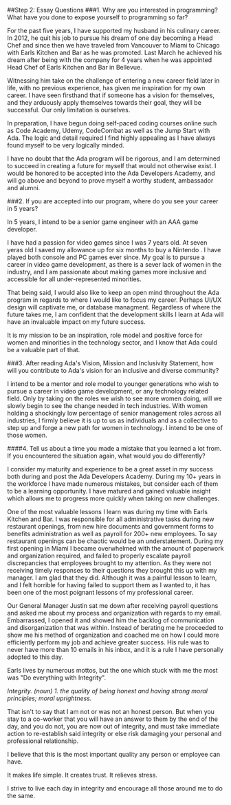 ##Step 2: Essay Questions
###1. Why are you interested in programming? What have you done to expose yourself to programming so far?

For the past five years, I have supported my husband in his culinary career. In 2012, he quit his job to pursue his dream of one day becoming a Head Chef and since then we have traveled from Vancouver to Miami to Chicago with Earls Kitchen and Bar as he was promoted. Last March he achieved his dream after being with the company for 4 years when he was appointed Head Chef of Earls Kitchen and Bar in Bellevue.

Witnessing him take on the challenge of entering a new career field later in life, with no previous experience, has given me inspiration for my own career. I have seen firsthand that if someone has a vision for themselves, and they arduously apply themselves towards their goal, they will be successful. Our only limitation is ourselves.

In preparation, I have begun doing self-paced coding courses online such as Code Academy, Udemy, CodeCombat as well as the Jump Start with Ada. The logic and detail required I find highly appealing as I have always found myself to be very logically minded.

I have no doubt that the Ada program will be rigorous, and I am determined to succeed in creating a future for myself that would not otherwise exist. I would be honored to be accepted into the Ada Developers Academy, and will go above and beyond to prove myself a worthy student, ambassador and alumni.

###2. If you are accepted into our program, where do you see your career in 5 years?

In 5 years, I intend to be a senior game engineer with an AAA game developer.

I have had a passion for video games since I was 7 years old. At seven yeras old I saved my allowance up for six months to buy a Nintendo . I have played both console and PC games ever since. My goal is to pursue a career in video game development, as there is a sever lack of women in the industry, and I am passionate about making games more inclusive and accessible for all under-represented minorities.

That being said, I would also like to keep an open mind throughout the Ada program in regards to where I would like to focus my career. Perhaps UI/UX design will captivate me, or database managment. Regardless of where the future takes me, I am confident that the development skills I learn at Ada will have an invaluable impact on my future success.

It is my mission to be an inspiration, role model and positive force for women and minorities in the technology sector, and I know that Ada could be a valuable part of that.


###3. After reading Ada's Vision, Mission and Inclusivity Statement, how will you contribute to Ada's vision for an inclusive and diverse community?

I intend to be a mentor and role model to younger generations who wish to pursue a career in video game development, or any technology related field. Only by taking on the roles we wish to see more women doing, will we slowly begin to see the change needed in tech industries. With women holding a shockingly low percentage of senior management roles across all industries, I firmly believe it is up to us as individuals and as a collective to step up and forge a new path for women in technology. I intend to be one of those women.

####4. Tell us about a time you made a mistake that you learned a lot from. If you encountered the situation again, what would you do differently?

I consider my maturity and experience to be a great asset in my success both during and post the Ada Developers Academy. During my 10+ years in the workforce I have made numerous mistakes, but consider each of them to be a learning opportunity. I have matured and gained valuable insight which allows me to progress more quickly when taking on new challenges.

One of the most valuable lessons I learn was during my time with Earls Kitchen and Bar. I was responsible for all administrative tasks during new restaurant openings, from new hire documents and government forms to benefits administration as well as payroll for 200+ new employees. To say restaurant openings can be chaotic would be an understatement. During my first opening in Miami I became overwhelmed with the amount of paperwork and organization required, and failed to properly escalate payroll discrepancies that employees brought to my attention. As they were not receiving timely responses to their questions they brought this up with my manager. I am glad that they did. Although it was a painful lesson to learn, and I felt horrible for having failed to support them as I wanted to, it has been one of the most poignant lessons of my professional career.

Our General Manager Justin sat me down after receiving payroll questions and asked me about my process and organization with regards to my email. Embarrassed, I opened it and showed him the backlog of communication and disorganization that was within. Instead of berating me he proceeded to show me his method of organization and coached me on how I could more efficiently perform my job and achieve greater success. His rule was to never have more than 10 emails in his inbox, and it is a rule I have personally adopted to this day.

Earls lives by numerous mottos, but the one which stuck with me the most was "Do everything with Integrity".

_Integrity. (noun) 1. the quality of being honest and having strong moral principles; moral uprightness._

That isn't to say that I am not or was not an honest person. But when you stay to a co-worker that you will have an answer to them by the end of the day, and you do not, you are now out of integrity, and must take immediate action to re-establish said integrity or else risk damaging your personal and professional relationship.

I believe that this is the most important quality any person or employee can have.

It makes life simple. It creates trust. It relieves stress.

I strive to live each day in integrity and encourage all those around me to do the same.
